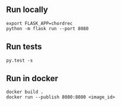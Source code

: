 ## Run locally
    export FLASK_APP=chordrec
    python -m flask run --port 8080

## Run tests
    py.test -s

## Run in docker
    docker build .
    docker run --publish 8080:8080 <image_id>